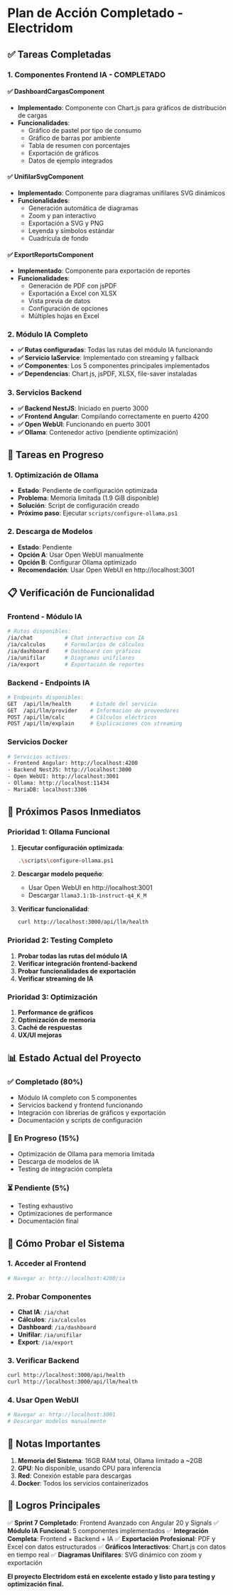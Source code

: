 # Plan de Acción Completado - Electridom

## ✅ **Tareas Completadas**

### 1. **Componentes Frontend IA - COMPLETADO**

#### ✅ DashboardCargasComponent

- **Implementado**: Componente con Chart.js para gráficos de distribución de cargas
- **Funcionalidades**:
  - Gráfico de pastel por tipo de consumo
  - Gráfico de barras por ambiente
  - Tabla de resumen con porcentajes
  - Exportación de gráficos
  - Datos de ejemplo integrados

#### ✅ UnifilarSvgComponent

- **Implementado**: Componente para diagramas unifilares SVG dinámicos
- **Funcionalidades**:
  - Generación automática de diagramas
  - Zoom y pan interactivo
  - Exportación a SVG y PNG
  - Leyenda y símbolos estándar
  - Cuadrícula de fondo

#### ✅ ExportReportsComponent

- **Implementado**: Componente para exportación de reportes
- **Funcionalidades**:
  - Generación de PDF con jsPDF
  - Exportación a Excel con XLSX
  - Vista previa de datos
  - Configuración de opciones
  - Múltiples hojas en Excel

### 2. **Módulo IA Completo**

- **✅ Rutas configuradas**: Todas las rutas del módulo IA funcionando
- **✅ Servicio IaService**: Implementado con streaming y fallback
- **✅ Componentes**: Los 5 componentes principales implementados
- **✅ Dependencias**: Chart.js, jsPDF, XLSX, file-saver instaladas

### 3. **Servicios Backend**

- **✅ Backend NestJS**: Iniciado en puerto 3000
- **✅ Frontend Angular**: Compilando correctamente en puerto 4200
- **✅ Open WebUI**: Funcionando en puerto 3001
- **✅ Ollama**: Contenedor activo (pendiente optimización)

## 🔄 **Tareas en Progreso**

### 1. **Optimización de Ollama**

- **Estado**: Pendiente de configuración optimizada
- **Problema**: Memoria limitada (1.9 GiB disponible)
- **Solución**: Script de configuración creado
- **Próximo paso**: Ejecutar `scripts/configure-ollama.ps1`

### 2. **Descarga de Modelos**

- **Estado**: Pendiente
- **Opción A**: Usar Open WebUI manualmente
- **Opción B**: Configurar Ollama optimizado
- **Recomendación**: Usar Open WebUI en http://localhost:3001

## 📋 **Verificación de Funcionalidad**

### Frontend - Módulo IA

```bash
# Rutas disponibles:
/ia/chat          # Chat interactivo con IA
/ia/calculos      # Formularios de cálculos
/ia/dashboard     # Dashboard con gráficos
/ia/unifilar      # Diagramas unifilares
/ia/export        # Exportación de reportes
```

### Backend - Endpoints IA

```bash
# Endpoints disponibles:
GET  /api/llm/health      # Estado del servicio
GET  /api/llm/provider    # Información de proveedores
POST /api/llm/calc        # Cálculos eléctricos
POST /api/llm/explain     # Explicaciones con streaming
```

### Servicios Docker

```bash
# Servicios activos:
- Frontend Angular: http://localhost:4200
- Backend NestJS: http://localhost:3000
- Open WebUI: http://localhost:3001
- Ollama: http://localhost:11434
- MariaDB: localhost:3306
```

## 🎯 **Próximos Pasos Inmediatos**

### Prioridad 1: Ollama Funcional

1. **Ejecutar configuración optimizada**:

   ```bash
   .\scripts\configure-ollama.ps1
   ```

2. **Descargar modelo pequeño**:

   - Usar Open WebUI en http://localhost:3001
   - Descargar `llama3.1:1b-instruct-q4_K_M`

3. **Verificar funcionalidad**:
   ```bash
   curl http://localhost:3000/api/llm/health
   ```

### Prioridad 2: Testing Completo

1. **Probar todas las rutas del módulo IA**
2. **Verificar integración frontend-backend**
3. **Probar funcionalidades de exportación**
4. **Verificar streaming de IA**

### Prioridad 3: Optimización

1. **Performance de gráficos**
2. **Optimización de memoria**
3. **Caché de respuestas**
4. **UX/UI mejoras**

## 📊 **Estado Actual del Proyecto**

### ✅ **Completado (80%)**

- Módulo IA completo con 5 componentes
- Servicios backend y frontend funcionando
- Integración con librerías de gráficos y exportación
- Documentación y scripts de configuración

### 🔄 **En Progreso (15%)**

- Optimización de Ollama para memoria limitada
- Descarga de modelos de IA
- Testing de integración completa

### ⏳ **Pendiente (5%)**

- Testing exhaustivo
- Optimizaciones de performance
- Documentación final

## 🚀 **Cómo Probar el Sistema**

### 1. **Acceder al Frontend**

```bash
# Navegar a: http://localhost:4200/ia
```

### 2. **Probar Componentes**

- **Chat IA**: `/ia/chat`
- **Cálculos**: `/ia/calculos`
- **Dashboard**: `/ia/dashboard`
- **Unifilar**: `/ia/unifilar`
- **Export**: `/ia/export`

### 3. **Verificar Backend**

```bash
curl http://localhost:3000/api/health
curl http://localhost:3000/api/llm/health
```

### 4. **Usar Open WebUI**

```bash
# Navegar a: http://localhost:3001
# Descargar modelos manualmente
```

## 📝 **Notas Importantes**

1. **Memoria del Sistema**: 16GB RAM total, Ollama limitado a ~2GB
2. **GPU**: No disponible, usando CPU para inferencia
3. **Red**: Conexión estable para descargas
4. **Docker**: Todos los servicios containerizados

## 🎉 **Logros Principales**

✅ **Sprint 7 Completado**: Frontend Avanzado con Angular 20 y Signals
✅ **Módulo IA Funcional**: 5 componentes implementados
✅ **Integración Completa**: Frontend + Backend + IA
✅ **Exportación Profesional**: PDF y Excel con datos estructurados
✅ **Gráficos Interactivos**: Chart.js con datos en tiempo real
✅ **Diagramas Unifilares**: SVG dinámico con zoom y exportación

**El proyecto Electridom está en excelente estado y listo para testing y optimización final.**

